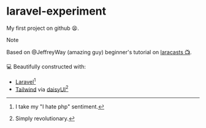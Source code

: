 # laravel-experiment

My first project on github 😫. <br>

> [!NOTE]
> Based on @JeffreyWay (amazing guy) beginner's tutorial on [laracasts 📺](https://laracasts.com/series/30-days-to-learn-laravel-11).

💻 Beautifully constructed with:

- [Laravel](https://github.com/laravel/laravel)[^1]
- [Tailwind](https://github.com/tailwindlabs/tailwindcss) via [daisyUI](https://github.com/saadeghi/daisyui)[^2]

[^1]: I take my "I hate php" sentiment.
[^2]: Simply revolutionary.
